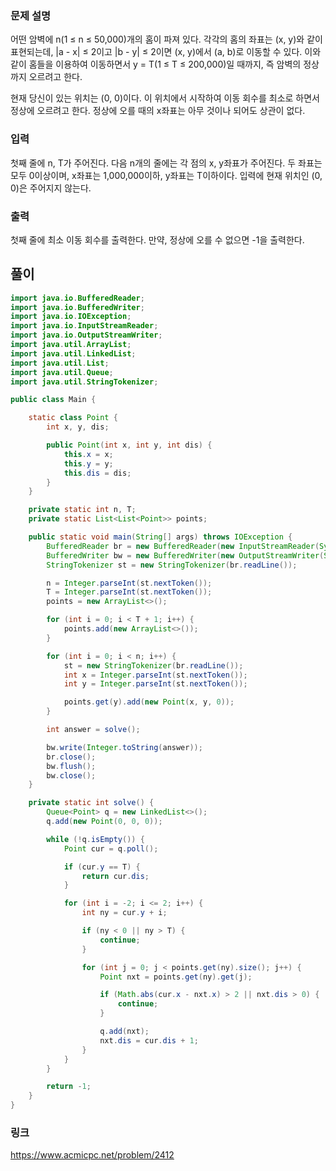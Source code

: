 ### 문제 설명

<p>어떤 암벽에 n(1 ≤ n ≤ 50,000)개의 홈이 파져 있다. 각각의 홈의 좌표는 (x, y)와 같이 표현되는데, |a - x| ≤ 2이고 |b - y| ≤ 2이면 (x, y)에서 (a, b)로 이동할 수 있다. 이와 같이 홈들을 이용하여 이동하면서 y = T(1 ≤ T ≤ 200,000)일 때까지, 즉 암벽의 정상까지 오르려고 한다.</p>

<p>현재 당신이 있는 위치는 (0, 0)이다. 이 위치에서 시작하여 이동 회수를 최소로 하면서 정상에 오르려고 한다. 정상에 오를 때의 x좌표는 아무 것이나 되어도 상관이 없다.</p>

### 입력 

 <p>첫째 줄에 n, T가 주어진다. 다음 n개의 줄에는 각 점의 x, y좌표가 주어진다. 두 좌표는 모두 0이상이며, x좌표는 1,000,000이하, y좌표는 T이하이다. 입력에 현재 위치인 (0, 0)은 주어지지 않는다.</p>

### 출력 

 <p>첫째 줄에 최소 이동 회수를 출력한다. 만약, 정상에 오를 수 없으면 -1을 출력한다.</p>

## 풀이
```java
import java.io.BufferedReader;
import java.io.BufferedWriter;
import java.io.IOException;
import java.io.InputStreamReader;
import java.io.OutputStreamWriter;
import java.util.ArrayList;
import java.util.LinkedList;
import java.util.List;
import java.util.Queue;
import java.util.StringTokenizer;

public class Main {

	static class Point {
		int x, y, dis;

		public Point(int x, int y, int dis) {
			this.x = x;
			this.y = y;
			this.dis = dis;
		}
	}

	private static int n, T;
	private static List<List<Point>> points;

	public static void main(String[] args) throws IOException {
		BufferedReader br = new BufferedReader(new InputStreamReader(System.in));
		BufferedWriter bw = new BufferedWriter(new OutputStreamWriter(System.out));
		StringTokenizer st = new StringTokenizer(br.readLine());

		n = Integer.parseInt(st.nextToken());
		T = Integer.parseInt(st.nextToken());
		points = new ArrayList<>();

		for (int i = 0; i < T + 1; i++) {
			points.add(new ArrayList<>());
		}

		for (int i = 0; i < n; i++) {
			st = new StringTokenizer(br.readLine());
			int x = Integer.parseInt(st.nextToken());
			int y = Integer.parseInt(st.nextToken());

			points.get(y).add(new Point(x, y, 0));
		}

		int answer = solve();

		bw.write(Integer.toString(answer));
		br.close();
		bw.flush();
		bw.close();
	}

	private static int solve() {
		Queue<Point> q = new LinkedList<>();
		q.add(new Point(0, 0, 0));

		while (!q.isEmpty()) {
			Point cur = q.poll();

			if (cur.y == T) {
				return cur.dis;
			}

			for (int i = -2; i <= 2; i++) {
				int ny = cur.y + i;

				if (ny < 0 || ny > T) {
					continue;
				}

				for (int j = 0; j < points.get(ny).size(); j++) {
					Point nxt = points.get(ny).get(j);

					if (Math.abs(cur.x - nxt.x) > 2 || nxt.dis > 0) {
						continue;
					}

					q.add(nxt);
					nxt.dis = cur.dis + 1;
				}
			}
		}

		return -1;
	}
}
```

### 링크
https://www.acmicpc.net/problem/2412

